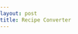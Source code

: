 ```yaml
---
layout: post
title: Recipe Converter
---
```


<head>
	<style>
		body {
			margin: 0;
			padding: 0;
		}

		.top-columns {
			display: flex;
			flex-direction: row;
			justify-content: space-between;
			padding: 20px;
		}

		.left-column, .right-column {
			width: 50%;
			background-color: #fff;
			padding: 5px;
			box-sizing: border-box;
		}

    input, textarea {
        width: 100%;
    }

		.bottom-column {
			width: 100%;
			background-color: #f6f8fa;
			padding: 20px;
			box-sizing: border-box;
			white-space: pre;
			line-height: 1.5;
			border-radius: 4px;
			overflow-x: auto;
		}
        
        @media screen and (max-width: 768px) {
            .top-columns {
                flex-direction: column;
                align-items: center;
            }
            
            .left-column, .right-column {
                width: 100%;
            }
            }


	</style>
</head>
<body>
<div class="top-columns">
	<div class="left-column">
      <p><b>1.</b> First the Recipe need to to be converted into a format the website is able to use.</p>
      <p><b>2.</b> Please enter in all the information you have available in the boxes on the right-hand side of the screen.</p>
      <p><b>3.</b> Once Done click convert, below you will see the concerted recipe.</p>
      <p><b>3½.</b> If you see anything that is incorrect now would be the time to correct and click the convert button again.</p>
      <p><b>4.</b> Now there are two options to share the recipe Email or Copy.</p>
      <p>● Clicking the 'Send Email' button will open your default email client with the formatted recipe already filled in. </p>
      <p>● Clicking the 'Copy' button will copy the recipe to your device's clipboard for easy sharing.</p>
     </div>

	<div class="right-column">
        <form id="recipe-form">
            <div>
              <input type="text" id="recipe-name" placeholder="Recipe Name">
            </div>
      
            <div>
              <input type="text" id="recipe-tags" placeholder="Tag Tag1 Tag2">
            </div>
            
            <div>
              <input type="text" id="recipe-tag" placeholder="One Really long tag">
            </div>

            <div>
              <input type="url" id="recipe-img-credit" placeholder="URL of souce if found online">
            </div>
      
            <div>
              <input type="text" id="recipe-yield" placeholder="Recipe Yield/Servings">
            </div>

            <div>
              <input type="number" id="recipe-prep-hours" placeholder="Prep Time: Hours" min="1" max="24">
              <input type="number" id="recipe-prep-minutes" placeholder="Prep Time: Minutes" min="1" max="60">
            </div>

            <div>
              <input type="number" id="recipe-cook-hours" placeholder="Cook Time: Hours" min="1" max="24">
              <input type="number" id="recipe-cook-minutes" placeholder="Cook Time: Minutes" min="1" max="60">
            </div>

            <div>
              <textarea placeholder="Ingredients one on each line" id="recipe-ingredients"></textarea>
            </div>
      
            <div>
              <textarea placeholder="Directions one step per line" id="recipe-directions" ></textarea>
            </div>
      
            <div>
              <textarea placeholder="Notes" id="recipe-notes"></textarea>
            </div>
      
            <button type="submit">Convert</button>
            <button onclick="location.href='mailto:recipes@saathoff.us?subject=Recipe Submission&body=' + encodeURIComponent(document.getElementById('bottom-column').innerHTML)">Send Email</button>
            <button id="copy-button">Copy to clipboard</button>
            <button type="button" onclick="clearForm()">Clear</button>

          </form>

	</div>

</div>
	
<div class="bottom-column" id="bottom-column"></div>

<script>
  // ... (existing code)

  function clearForm() {
    // Reset all input fields
    document.querySelector('#recipe-name').value = '';
    document.querySelector('#recipe-tags').value = '';
    document.querySelector('#recipe-img-credit').value = '';
    document.querySelector('#recipe-tag').value = '';
    document.querySelector('#recipe-ingredients').value = '';
    document.querySelector('#recipe-directions').value = '';
    document.querySelector('#recipe-notes').value = '';
    document.querySelector('#recipe-prep-hours').value = '';
    document.querySelector('#recipe-prep-minutes').value = '';
    document.querySelector('#recipe-cook-hours').value = '';
    document.querySelector('#recipe-cook-minutes').value = '';
    document.querySelector('#recipe-yield').value = '';

    // Clear the output
    document.querySelector('.bottom-column').innerHTML = '';
  }
</script>

<script>
const form = document.querySelector('#recipe-form');
const output = document.querySelector('.bottom-column');
const copyButton = document.querySelector('#copy-button');

form.addEventListener('submit', (event) => {
  event.preventDefault(); // prevent the form from submitting normally

  const name = document.querySelector('#recipe-name').value.trim();
  const tags = document.querySelector('#recipe-tags').value.trim();
  const imgCredit = document.querySelector('#recipe-img-credit').value.trim();
  const tag = document.querySelector('#recipe-tag').value.trim();
  const ingredients = document.querySelector('#recipe-ingredients').value.trim();
  const directions = document.querySelector('#recipe-directions').value.trim();
  const yieldValue = document.querySelector('#recipe-yield').value.trim();
  const prepHours = document.querySelector('#recipe-prep-hours').value.trim();
  const prepMinutes = document.querySelector('#recipe-prep-minutes').value.trim();
  const cookHours = document.querySelector('#recipe-cook-hours').value.trim();
  const cookMinutes = document.querySelector('#recipe-cook-minutes').value.trim();


// ingredients Formatting Find and Replace
  const ingredientsWithLB = ingredients.replace(/ounce/gi, 'oz');
  const ingredientsWithOz = ingredientsWithLB.replace(/pound/gi, 'lb');
  const ingredientsFraction14 = ingredientsWithOz.replace(/1\/4/g, '¼');
  const ingredientsFraction12 = ingredientsFraction14.replace(/1\/2/g, '½');
  const ingredientsFraction34 = ingredientsFraction12.replace(/3\/4/g, '¾');
  const ingredientsFraction13 = ingredientsFraction34.replace(/1\/3/g, '⅓');
  const ingredientsFraction23 = ingredientsFraction13.replace(/2\/3/g, '⅔');
  const ingredientsFraction18 = ingredientsFraction23.replace(/1\/8/g, '⅛');
  const ingredientsFraction116 = ingredientsFraction18.replace(/1\/16/g, '⅛');

// directions Formatting Find and Replace
  const directionsWithLB = directions.replace(/ounce/gi, 'oz');
  const directionsWithOz = directionsWithLB.replace(/pound/gi, 'lb');
  const directionsFraction14 = directionsWithOz.replace(/1\/4/g, '¼');
  const directionsFraction12 = directionsFraction14.replace(/1\/2/g, '½');
  const directionsFraction34 = directionsFraction12.replace(/3\/4/g, '¾');
  const directionsFraction13 = directionsFraction34.replace(/1\/3/g, '⅓');
  const directionsFraction23 = directionsFraction13.replace(/2\/3/g, '⅔');
  const directionsFraction18 = directionsFraction23.replace(/1\/8/g, '⅛');
  const directionsFraction116 = directionsFraction18.replace(/1\/16/g, '⅛');

  const notes = document.querySelector('#recipe-notes').value.trim();

  const ingredientsMarkdown = ingredientsFraction116.split('\n')
    .map(ingredient => `- ${ingredient.trim()}`)
    .filter(ingredient => !/^-[\s]*$/.test(ingredient))
    .join('\n');

  const directionsMarkdown = directionsFraction116.split('\n')
    .map(instruction => `- ${instruction.trim()}`)
    .filter(instruction => !/^-[\s]*$/.test(instruction))
    .join('\n');
	
let markdown = `---
layout: recipe
title: "${name}"
`

if (tags !== '') {
  markdown += `
tags:${tags.split(' ').map(tag => tag.trim()).join(', ')}
`;
}

if (imgCredit !== '') {
  markdown += `imagecredit: ${imgCredit}
`;
}

if (tag !== '') {
  markdown += `tag: ${tag}
`;
}


if (prepHours !== '' || prepMinutes !== '') {
  const prepTimeFormatted = `PT${prepHours !== '' ? prepHours + 'h' : ''}${prepMinutes !== '' ? prepMinutes + 'm' : ''}`;
  markdown += `preptime: ${prepTimeFormatted}
`;
}

if (cookHours !== '' || cookMinutes !== '') {
  const cookTimeFormatted = `PT${cookHours !== '' ? cookHours + 'h' : ''}${cookMinutes !== '' ? cookMinutes + 'm' : ''}`;
  markdown += `cooktime: ${cookTimeFormatted}
`;
}

markdown += `
ingredients:
${ingredientsMarkdown}

directions:
${directionsMarkdown}
---`

if (notes !== '') {
  markdown += `

${notes}`;
}

markdown += `

`;

output.innerHTML = `<pre><code>${markdown}</code></pre>`;

});

copyButton.addEventListener('click', () => {
const range = document.createRange();
range.selectNode(output);
window.getSelection().removeAllRanges();
window.getSelection().addRange(range);
document.execCommand('copy');
window.getSelection().removeAllRanges();
});

</script>

</body>

